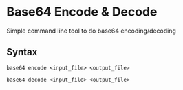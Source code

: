 # Base64 Encode & Decode
Simple command line tool to do base64 encoding/decoding

## Syntax

    base64 encode <input_file> <output_file>

    base64 decode <input_file> <output_file>

